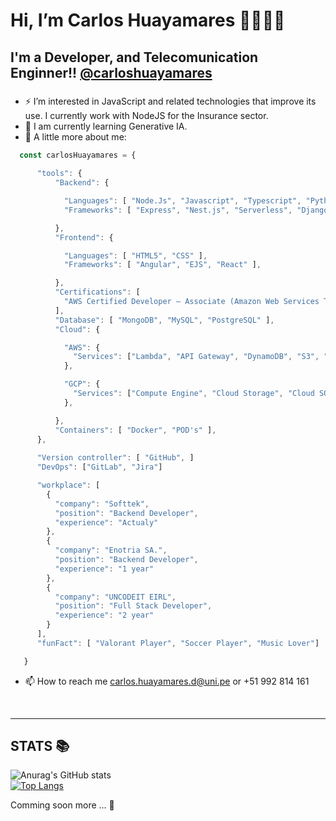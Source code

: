<h1> Hi, I’m Carlos Huayamares 👋👨🏽‍💻</h1>
<h2> I'm a Developer, and Telecomunication Enginner!! <a target='_blank' href='https://www.linkedin.com/in/carlos-alberto-huayamares-de-la-cruz-4923211a1/'>@carloshuayamares</a> </h2>

###
- ⚡ I’m interested in JavaScript and related technologies that improve its use. I currently work with NodeJS for the Insurance sector.
- 🌱 I am currently learning Generative IA.
- 👣 A little more about me:

```javascript
  const carlosHuayamares = { 
  
      "tools": {
          "Backend": {

            "Languages": [ "Node.Js", "Javascript", "Typescript", "Python" ],
            "Frameworks": [ "Express", "Nest.js", "Serverless", "Django" ],

          },
          "Frontend": {

            "Languages": [ "HTML5", "CSS" ],
            "Frameworks": [ "Angular", "EJS", "React" ],

          },
          "Certifications": [
            "AWS Certified Developer – Associate (Amazon Web Services Training and Certification)"
          ],
          "Database": [ "MongoDB", "MySQL", "PostgreSQL" ],
          "Cloud": {

            "AWS": {
              "Services": ["Lambda", "API Gateway", "DynamoDB", "S3", "Step Functions", "Serverless"],
            },

            "GCP": {
              "Services": ["Compute Engine", "Cloud Storage", "Cloud SQL"],
            },

          },
          "Containers": [ "Docker", "POD's" ],
      },
      
      "Version controller": [ "GitHub", ]
      "DevOps": ["GitLab", "Jira"]

      "workplace": [
        {
          "company": "Softtek",
          "position": "Backend Developer",
          "experience": "Actualy"
        },
        {
          "company": "Enotria SA.",
          "position": "Backend Developer",
          "experience": "1 year"
        },
        {
          "company": "UNCODEIT EIRL",
          "position": "Full Stack Developer",
          "experience": "2 year"
        }
      ],
      "funFact": [ "Valorant Player", "Soccer Player", "Music Lover"]

   }
```

- 📫 How to reach me carlos.huayamares.d@uni.pe or +51 992 814 161
<br>
<hr></hr>

<h2> STATS 📚</h2>


![Anurag's GitHub stats](https://github-readme-stats.vercel.app/api?username=carloshuayamares&show_icons=true&theme=radical&hide=contribs,prs)
<br>
[![Top Langs](https://github-readme-stats.vercel.app/api/top-langs/?username=carloshuayamares&layout=compact&show_icons=true&theme=radical)](https://github.com/carloshuayamares/github-readme-stats)
<br>

Comming soon more ... 👀
<!---
carloshuayamares/carloshuayamares is a ✨ special ✨ repository because its `README.md` (this file) appears on your GitHub profile.
You can click the Preview link to take a look at your changes.
--->
